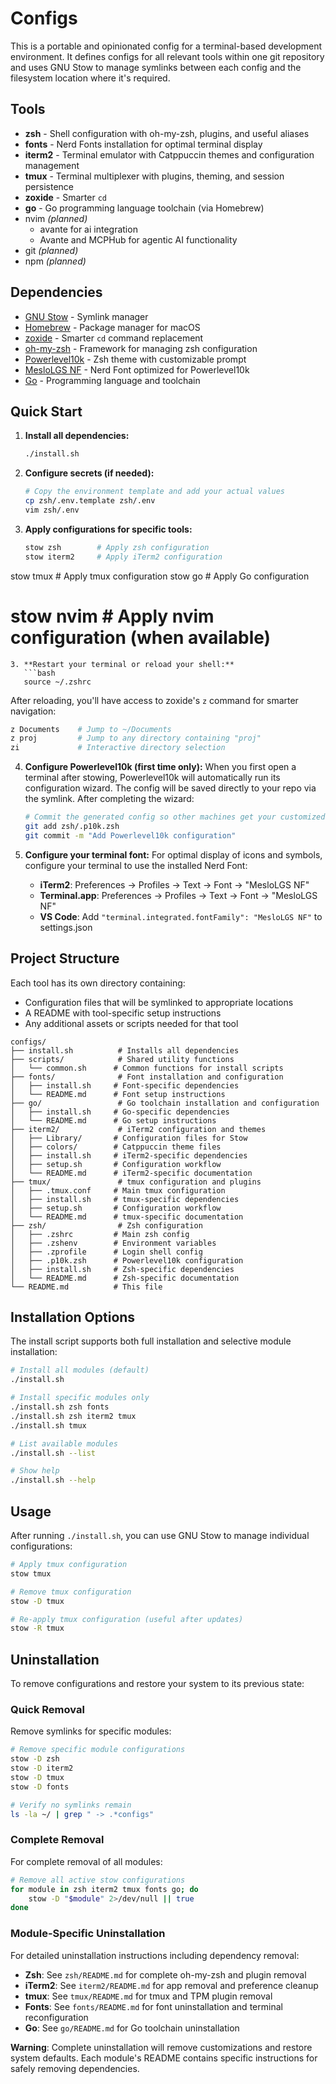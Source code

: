 # Configs

This is a portable and opinionated config for a terminal-based development environment. It defines configs for all relevant tools within one git repository and uses GNU Stow to manage symlinks between each config and the filesystem location where it's required.

## Tools

- **zsh** - Shell configuration with oh-my-zsh, plugins, and useful aliases
- **fonts** - Nerd Fonts installation for optimal terminal display
- **iterm2** - Terminal emulator with Catppuccin themes and configuration management
- **tmux** - Terminal multiplexer with plugins, theming, and session persistence
- **zoxide** - Smarter `cd`
- **go** - Go programming language toolchain (via Homebrew)
- nvim _(planned)_
   - avante for ai integration
   - Avante and MCPHub for agentic AI functionality
- git _(planned)_
- npm _(planned)_

## Dependencies

- [GNU Stow](https://www.gnu.org/software/stow/) - Symlink manager
- [Homebrew](https://brew.sh/) - Package manager for macOS
- [zoxide](https://github.com/ajeetdsouza/zoxide) - Smarter `cd` command replacement
- [oh-my-zsh](https://ohmyz.sh/) - Framework for managing zsh configuration
- [Powerlevel10k](https://github.com/romkatv/powerlevel10k) - Zsh theme with customizable prompt
- [MesloLGS NF](https://github.com/romkatv/powerlevel10k#fonts) - Nerd Font optimized for Powerlevel10k
- [Go](https://golang.org/) - Programming language and toolchain

## Quick Start

1. **Install all dependencies:**
   ```bash
   ./install.sh
   ```

2. **Configure secrets (if needed):**
   ```bash
   # Copy the environment template and add your actual values
   cp zsh/.env.template zsh/.env
   vim zsh/.env
   ```

3. **Apply configurations for specific tools:**
   ```bash
   stow zsh        # Apply zsh configuration
   stow iterm2     # Apply iTerm2 configuration
stow tmux       # Apply tmux configuration
stow go         # Apply Go configuration
# stow nvim     # Apply nvim configuration (when available)
```
3. **Restart your terminal or reload your shell:**
   ```bash
   source ~/.zshrc
   ```
   
   After reloading, you'll have access to zoxide's `z` command for smarter navigation:
   ```bash
   z Documents    # Jump to ~/Documents
   z proj         # Jump to any directory containing "proj"
   zi             # Interactive directory selection
   ```

4. **Configure Powerlevel10k (first time only):**
   When you first open a terminal after stowing, Powerlevel10k will automatically run its configuration wizard. The config will be saved directly to your repo via the symlink. After completing the wizard:
   ```bash
   # Commit the generated config so other machines get your customized prompt
   git add zsh/.p10k.zsh
   git commit -m "Add Powerlevel10k configuration"
   ```

5. **Configure your terminal font:**
   For optimal display of icons and symbols, configure your terminal to use the installed Nerd Font:
   - **iTerm2**: Preferences → Profiles → Text → Font → "MesloLGS NF"
   - **Terminal.app**: Preferences → Profiles → Text → Font → "MesloLGS NF"
   - **VS Code**: Add `"terminal.integrated.fontFamily": "MesloLGS NF"` to settings.json

## Project Structure

Each tool has its own directory containing:
- Configuration files that will be symlinked to appropriate locations
- A README with tool-specific setup instructions
- Any additional assets or scripts needed for that tool

```
configs/
├── install.sh          # Installs all dependencies
├── scripts/            # Shared utility functions
│   └── common.sh      # Common functions for install scripts
├── fonts/              # Font installation and configuration
│   ├── install.sh     # Font-specific dependencies
│   └── README.md      # Font setup instructions
├── go/                 # Go toolchain installation and configuration
│   ├── install.sh     # Go-specific dependencies
│   └── README.md      # Go setup instructions
├── iterm2/             # iTerm2 configuration and themes
│   ├── Library/       # Configuration files for Stow
│   ├── colors/        # Catppuccin theme files
│   ├── install.sh     # iTerm2-specific dependencies
│   ├── setup.sh       # Configuration workflow
│   └── README.md      # iTerm2-specific documentation
├── tmux/               # tmux configuration and plugins
│   ├── .tmux.conf     # Main tmux configuration
│   ├── install.sh     # tmux-specific dependencies
│   ├── setup.sh       # Configuration workflow
│   └── README.md      # tmux-specific documentation
├── zsh/                # Zsh configuration
│   ├── .zshrc         # Main zsh config
│   ├── .zshenv        # Environment variables
│   ├── .zprofile      # Login shell config
│   ├── .p10k.zsh      # Powerlevel10k configuration
│   ├── install.sh     # Zsh-specific dependencies
│   └── README.md      # Zsh-specific documentation
└── README.md          # This file
```

## Installation Options

The install script supports both full installation and selective module installation:

```bash
# Install all modules (default)
./install.sh

# Install specific modules only
./install.sh zsh fonts
./install.sh zsh iterm2 tmux
./install.sh tmux

# List available modules
./install.sh --list

# Show help
./install.sh --help
```

## Usage

After running `./install.sh`, you can use GNU Stow to manage individual configurations:

```bash
# Apply tmux configuration
stow tmux

# Remove tmux configuration
stow -D tmux

# Re-apply tmux configuration (useful after updates)
stow -R tmux
```

## Uninstallation

To remove configurations and restore your system to its previous state:

### Quick Removal
Remove symlinks for specific modules:
```bash
# Remove specific module configurations
stow -D zsh
stow -D iterm2
stow -D tmux
stow -D fonts

# Verify no symlinks remain
ls -la ~/ | grep " -> .*configs"
```

### Complete Removal
For complete removal of all modules:

```bash
# Remove all active stow configurations
for module in zsh iterm2 tmux fonts go; do
    stow -D "$module" 2>/dev/null || true
done
```

### Module-Specific Uninstallation
For detailed uninstallation instructions including dependency removal:
- **Zsh**: See `zsh/README.md` for complete oh-my-zsh and plugin removal
- **iTerm2**: See `iterm2/README.md` for app removal and preference cleanup
- **tmux**: See `tmux/README.md` for tmux and TPM plugin removal
- **Fonts**: See `fonts/README.md` for font uninstallation and terminal reconfiguration
- **Go**: See `go/README.md` for Go toolchain uninstallation

**Warning**: Complete uninstallation will remove customizations and restore system defaults. Each module's README contains specific instructions for safely removing dependencies.
